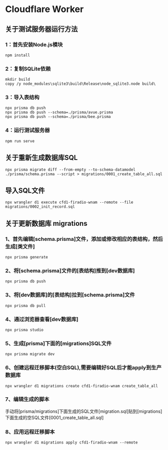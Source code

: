 # Cloudflare Worker


## 关于测试服务器运行方法
### 1：首先安装Node.js模块
```
npm install
```

### 2：复制SQLite依赖
```
mkdir build
copy /y node_modules\sqlite3\build\Release\node_sqlite3.node build\
```

### 3：导入表结构
```
npx prisma db push
npx prisma db push --schema=./prisma/avue.prisma
npx prisma db push --schema=./prisma/bee.prisma
```

### 4：运行测试服务器
```
npm run serve
```


## 关于重新生成数据库SQL
```
npx prisma migrate diff --from-empty --to-schema-datamodel ./prisma/schema.prisma --script > migrations/0001_create_table_all.sql
```

## 导入SQL文件
```
npx wrangler d1 execute cfd1-firadio-wnam --remote --file migrations/0002_init_record.sql
```

## 关于更新数据库 migrations

### 1、首先编辑[schema.prisma]文件，添加或修改相应的表结构，然后生成[类文件]
```
npx prisma generate
```

### 2、将[schema.prisma]文件的[表结构]推到[dev数据库]
```
npx prisma db push
```

### 3、将[dev数据库]的[表结构]拉到[schema.prisma]文件
```
npx prisma db pull
```

### 4、通过浏览器查看[dev数据库]
```
npx prisma studio
```

### 5、生成[prisma]下面的[migrations]SQL文件
```
npx prisma migrate dev
```

### 6、创建远程迁移脚本(空白SQL),需要编辑好SQL后才能apply到生产数据库
```
npx wrangler d1 migrations create cfd1-firadio-wnam create_table_all
```

### 7、编辑生成的脚本
手动将[prisma/migrations]下面生成的SQL文件[migration.sql]贴到[migrations]下面生成的空SQL文件[0001_create_table_all.sql]

### 8、应用远程迁移脚本
```
npx wrangler d1 migrations apply cfd1-firadio-wnam --remote
```
